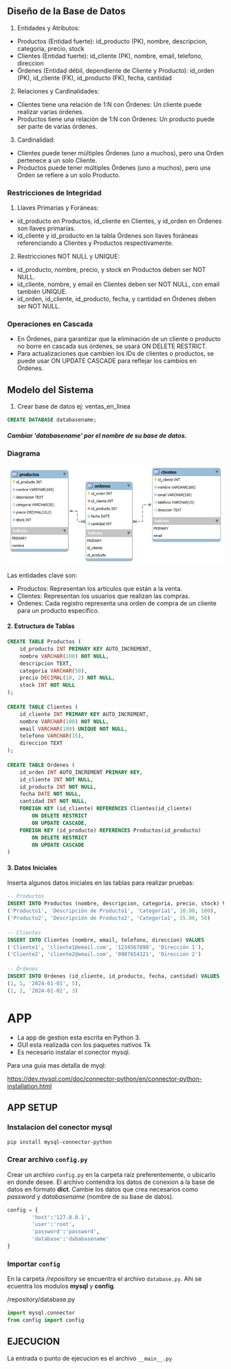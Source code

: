 ## Diseño de la Base de Datos

1. Entidades y Atributos:

- Productos (Entidad fuerte):
id_producto (PK), nombre, descripcion, categoria, precio, stock
- Clientes (Entidad fuerte):
id_cliente (PK), nombre, email, telefono, direccion
- Órdenes (Entidad débil, dependiente de Cliente y Producto):
id_orden (PK), id_cliente (FK), id_producto (FK), fecha, cantidad


2. Relaciones y Cardinalidades:

- Clientes tiene una relación de 1:N con Órdenes: Un cliente puede realizar varias órdenes.
- Productos tiene una relación de 1:N con Órdenes: Un producto puede ser parte de varias órdenes.
3. Cardinalidad:

- Clientes puede tener múltiples Órdenes (uno a muchos), pero una Orden pertenece a un solo Cliente.
- Productos puede tener múltiples Órdenes (uno a muchos), pero una Orden se refiere a un solo Producto.

### Restricciones de Integridad
1. Llaves Primarias y Foráneas:

- id_producto en Productos, id_cliente en Clientes, y id_orden en Órdenes son llaves primarias.
- id_cliente y id_producto en la tabla Órdenes son llaves foráneas referenciando a Clientes y Productos respectivamente.
2. Restricciones NOT NULL y UNIQUE:

- id_producto, nombre, precio, y stock en Productos deben ser NOT NULL.
- id_cliente, nombre, y email en Clientes deben ser NOT NULL, con email también UNIQUE.
- id_orden, id_cliente, id_producto, fecha, y cantidad en Órdenes deben ser NOT NULL.

### Operaciones en Cascada
- En Órdenes, para garantizar que la eliminación de un cliente o producto no borre en cascada sus órdenes, se usará ON DELETE RESTRICT.
- Para actualizaciones que cambien los IDs de clientes o productos, se puede usar ON UPDATE CASCADE para reflejar los cambios en Órdenes.

## Modelo del Sistema

1. Crear base de datos ej: ventas_en_linea

```sql
CREATE DATABASE databasename;
```
##### Cambiar 'databasename' por el nombre de su base de datos.

### Diagrama
![alt text](.\SQL\diagrama.png)

Las entidades clave son:

- Productos: Representan los artículos que están a la venta.
- Clientes: Representan los usuarios que realizan las compras.
- Órdenes: Cada registro representa una orden de compra de un cliente para un producto específico.


#### 2. Estructura de Tablas
```sql
CREATE TABLE Productos (
    id_producto INT PRIMARY KEY AUTO_INCREMENT,
    nombre VARCHAR(100) NOT NULL,
    descripcion TEXT,
    categoria VARCHAR(50),
    precio DECIMAL(10, 2) NOT NULL,
    stock INT NOT NULL
);

CREATE TABLE Clientes (
    id_cliente INT PRIMARY KEY AUTO_INCREMENT,
    nombre VARCHAR(100) NOT NULL,
    email VARCHAR(100) UNIQUE NOT NULL,
    telefono VARCHAR(15),
    direccion TEXT
);

CREATE TABLE Ordenes (
    id_orden INT AUTO_INCREMENT PRIMARY KEY,
    id_cliente INT NOT NULL,
    id_producto INT NOT NULL,
    fecha DATE NOT NULL,
    cantidad INT NOT NULL,
    FOREIGN KEY (id_cliente) REFERENCES Clientes(id_cliente)
        ON DELETE RESTRICT
        ON UPDATE CASCADE,
    FOREIGN KEY (id_producto) REFERENCES Productos(id_producto)
        ON DELETE RESTRICT
        ON UPDATE CASCADE
)

```

#### 3. Datos Iniciales
Inserta algunos datos iniciales en las tablas para realizar pruebas:

```sql
-- Productos
INSERT INTO Productos (nombre, descripcion, categoria, precio, stock) VALUES
('Producto1', 'Descripción de Producto1', 'Categoría1', 10.00, 100),
('Producto2', 'Descripción de Producto2', 'Categoría1', 15.00, 50)

-- Clientes
INSERT INTO Clientes (nombre, email, telefono, direccion) VALUES
('Cliente1', 'cliente1@email.com', '1234567890', 'Dirección 1'),
('Cliente2', 'cliente2@email.com', '0987654321', 'Dirección 2')

-- Órdenes
INSERT INTO Ordenes (id_cliente, id_producto, fecha, cantidad) VALUES
(1, 1, '2024-01-01', 5),
(1, 2, '2024-01-02', 3)

```

# APP

- La app de gestion esta escrita en Python 3. 
- GUI esta realizada con los paquetes nativos Tk
- Es necesario instalar el conector mysql.

Para una guia mas detalla de myql:

https://dev.mysql.com/doc/connector-python/en/connector-python-installation.html

## APP SETUP

### Instalacion del conector mysql

```
pip install mysql-connector-python
```

### Crear archivo `config.py`

Crear un archivo `config.py` en la carpeta raiz preferentemente, o ubicarlo en donde desee. El archivo contendra los datos de conexion a la base de datos en formato **dict**. 
Cambie los datos que crea necesarios como *password* y *databasename* (nombre de su base de datos).

```python
config = {
        'host':'127.0.0.1',
        'user':'root',
        'password':'password',
        'database':'dababasename'
}
```

### Importar `config`
En la carpeta */repository* se encuentra el archivo `database.py`.
Ahi se ecuentra los modulos **mysql** y **config**.

/repository/database.py
```python
import mysql.connector
from config import config
```

## EJECUCION

La entrada o punto de ejecucion es el archivo `__main__.py`